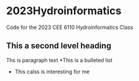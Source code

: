 # 2023Hydroinformatics
Code for the 2023 CEE 6110 Hydroinformatics Class
## This a second level heading
Ths is paragraph text
*This is a bulleted list
* This calss is interesting for me
